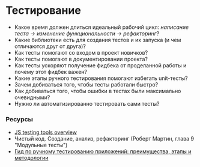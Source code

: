 # Тестирование

* Какое время должен длиться идеальный рабочий цикл: _написание теста -> изменение функциональности -> рефакторинг_?
* Какие библиотеки есть для создания тестов и их запуска (и чем отличаются друг от друга)?
* Как тесты помогают со входом в проект новичков?
* Как тесты помогают в документировании проекта?
* Как тесты ускоряют получение фидбека от проделанной работы и почему этот фидбек важен?
* Какие этапы ручного тестирования помогают избегать unit-тесты?
* Зачем добиваться того, чтобы тесты работали быстро?
* Как добиваться того, чтобы ошибки в тестах были максимально очевидными?
* Нужно ли автоматизированно тестировать сами тесты?

### Ресурсы

* [JS testing tools overview](https://medium.com/welldone-software/an-overview-of-javascript-testing-in-2019-264e19514d0a)
* Чистый код. Создание, анализ, рефакторинг (Роберт Мартин, глава 9 "Модульные тесты")
* [Гид по ручному тестированию приложений: преимущества, этапы и методологии](https://habr.com/ru/company/skillbox/blog/418889/)
